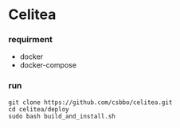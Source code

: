 # Celitea

### requirment
- docker
- docker-compose

### run
```shell script
git clone https://github.com/csbbo/celitea.git
cd celitea/deploy
sudo bash build_and_install.sh
```
